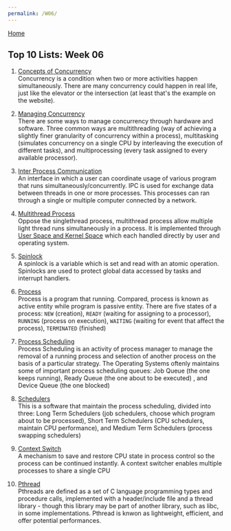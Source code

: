 ```yaml
---
permalink: /W06/
---
```


[Home](../)

## Top 10 Lists: Week 06<br>
1. [Concepts of Concurrency](https://sceweb.uhcl.edu/helm/RationalUnifiedProcess/process/workflow/ana_desi/co_cncry.htm)<br>
Concurrency is a condition when two or more activities happen simultaneously. There are many concurrency could happen in real life, just like 
the elevator or the intersection (at least that's the example on the website).

2. [Managing Concurrency](https://sceweb.uhcl.edu/helm/RationalUnifiedProcess/process/workflow/ana_desi/co_cncry.htm)<br>
There are some ways to manage concurrency through hardware and software. Three common ways are multithreading (way of achieving a slightly 
finer granularity of concurrency within a process), multitasking (simulates concurrency on a single CPU by interleaving the execution 
of different tasks), and multiprocessing (every task assigned to every available processor).

3. [Inter Process Communication](https://www.guru99.com/inter-process-communication-ipc.html)<br>
An interface in which a user can coordinate usage of various program that runs simultaneously/concurrently. IPC is used for exchange data 
between threads in one or more processes. This processes can ran through a single or multiple computer connected by a network.

4. [Multithread Process](https://www.tutorialspoint.com/single-threaded-and-multi-threaded-processes)<br>
Oppose the singlethread process, multithread process allow multiple light thread runs simultaneously in a process. It is implemented through 
[User Space and Kernel Space](https://www.tutorialspoint.com/assets/questions/media/12681/Multithreaded%20Processes.PNG) which each handled directly 
by user and operating system. 

5. [Spinlock](http://www.on-time.com/rtos-32-docs/rtkernel-32/programming-manual/module/spinlock.htm)<br>
A spinlock is a variable which is set and read with an atomic operation. Spinlocks are used to protect global data accessed by tasks and interrupt handlers.

6. [Process](https://www.studytonight.com/operating-system/operating-system-processes)<br>
Process is a program that running. Compared, process is known as active entity while program is passive entity. There are five states of a process:
`NEW` (creation), `READY` (waiting for assigning to a processor), `RUNNING` (process on execution), `WAITING` (waiting for event that affect the 
process), `TERMINATED` (finished)

7. [Process Scheduling](https://www.tutorialspoint.com/operating_system/os_process_scheduling.htm)<br>
Process Scheduling is an activity of process manager to manage the removal of a running process and selection of another process on the basis of a particular strategy.
The Operating Systems oftenly maintains some of important process scheduling queues: Job Queue (the one keeps running), Ready Queue (the one about to be executed)
, and Device Queue (the one blocked)

8. [Schedulers](https://www.tutorialspoint.com/operating_system/os_process_scheduling.htm)<br>
This is a software that maintain the process scheduling, divided into three: Long Term Schedulers (job schedulers, choose which program about to be processed), Short Term
Schedulers (CPU schedulers, maintain CPU performance), and Medium Term Schedulers (process swapping schedulers)

9. [Context Switch](https://www.tutorialspoint.com/operating_system/os_process_scheduling.htm)<br>
A mechanism to save and restore CPU state in process control so the process can be continued instantly. A context switcher enables multiple processes to share a single CPU

10. [Pthread](https://computing.llnl.gov/tutorials/pthreads/)<br>
Pthreads are defined as a set of C language programming types and procedure calls, implemented with a header/include file and a thread library - 
though this library may be part of another library, such as libc, in some implementations. Pthread is knwon as lightweight, efficient, and offer potential performances.
